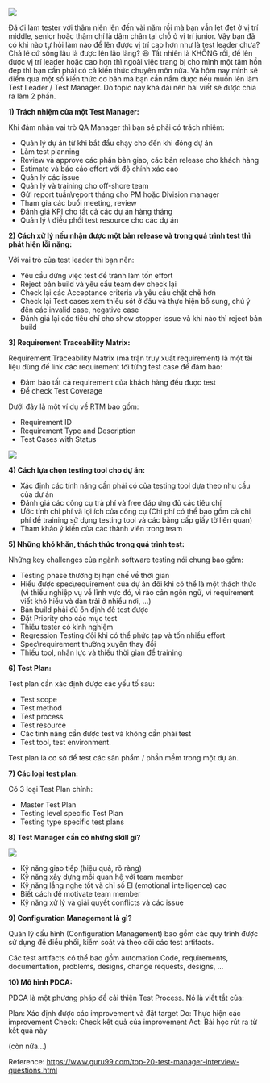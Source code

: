 ![](https://images.viblo.asia/9feecdfb-4442-49cd-b050-f77ff8b4ddbb.jpg)

Đã đi làm tester với thâm niên lên đến vài năm rồi mà bạn vẫn lẹt đẹt ở vị trí middle, senior hoặc thậm chí là dậm chân tại chỗ ở vị trí junior. Vậy bạn đã có khi nào tự hỏi làm nào để lên được vị trí cao hơn như là test leader chưa? Chả lẽ cứ sống lâu là được lên lão làng? :laughing: Tất nhiên là KHÔNG rồi, để lên được vị trí leader hoặc cao hơn thì ngoài việc trang bị cho mình một tâm hồn đẹp thì bạn cần phải có cả kiến thức chuyên môn nữa. Và hôm nay mình sẽ điểm qua một số kiến thức cơ bản mà bạn cần nắm được nếu muốn lên làm Test Leader / Test Manager. Do topic này khá dài nên bài viết sẽ được chia ra làm 2 phần.

**1) Trách nhiệm của một Test Manager:**

Khi đảm nhận vai trò QA Manager thì bạn sẽ phải có trách nhiệm:

* Quản lý dự án từ khi bắt đầu chạy cho đến khi đóng dự án
* Làm test planning
* Review và approve các phần bàn giao, các bản release cho khách hàng
* Estimate và báo cáo effort với độ chính xác cao
* Quản lý các issue
* Quản lý và training cho off-shore team
* Gửi report tuần\report tháng cho PM hoặc Division manager
* Tham gia các buổi meeting, review
* Đánh giá KPI cho tất cả các dự án hàng tháng
* Quản lý \ điều phối test resource cho các dự án

**2) Cách xử lý nếu nhận được một bản release và trong quá trình test thì phát hiện lỗi nặng:**

Với vai trò của test leader thì bạn nên:

* Yêu cầu dừng việc test để tránh làm tốn effort
* Reject bản build và yêu cầu team dev check lại
* Check lại các Acceptance criteria và yêu cầu chặt chẽ hơn
* Check lại Test cases xem thiếu sót ở đâu và thực hiện bổ sung, chú ý đến các invalid case, negative case
* Đánh giá lại các tiêu chí cho show stopper issue và khi nào thì reject bản build

**3) Requirement Traceability Matrix:**

Requirement Traceability Matrix (ma trận truy xuất requirement) là một tài liệu dùng để link các requirement tới từng test case để đảm bảo:

* Đảm bảo tất cả requirement của khách hàng đều được test
* Để check Test Coverage

Dưới đây là một ví dụ về RTM bao gồm:

* Requirement ID
* Requirement Type and Description
* Test Cases with Status

![](https://images.viblo.asia/d6f90af2-71e6-43ae-929e-080028ae6e7c.png)

**4) Cách lựa chọn testing tool cho dự án:**

* Xác định các tính năng cần phải có của testing tool dựa theo nhu cầu của dự án
* Đánh giá các công cụ trả phí và free đáp ứng đủ các tiêu chí
* Ước tính chi phí và lợi ích của công cụ (Chi phí có thể bao gồm cả chi phí để training sử dụng testing tool và các bằng cấp giấy tờ liên quan)
* Tham khảo ý kiến của các thành viên trong team

**5) Những khó khăn, thách thức trong quá trình test:**

Những key challenges của ngành software testing nói chung bao gồm:

* Testing phase thường bị hạn chế về thời gian
* Hiểu được spec\requirement của dự án đôi khi có thể là một thách thức (vì thiếu nghiệp vụ về lĩnh vực đó, vì rào cản ngôn ngữ, vì requirement viết khó hiểu và dàn trải ở nhiều nơi, ...)
* Bản build phải đủ ổn định để test được
* Đặt Priority cho các mục test
* Thiếu tester có kinh nghiệm
* Regression Testing đôi khi có thể phức tạp và tốn nhiều effort
* Spec\requirement thường xuyên thay đổi
* Thiếu tool, nhân lực và thiếu thời gian để training

**6) Test Plan:**

Test plan cần xác định được các yếu tố sau:

* Test scope
* Test method
* Test process
* Test resource
* Các tính năng cần được test và không cần phải test
* Test tool, test environment.

Test plan là cơ sở để test các sản phẩm / phần mềm trong một dự án.

**7) Các loại test plan:**

 Có 3 loại Test Plan chính:

* Master Test Plan
* Testing level specific Test Plan
* Testing type specific test plans

**8) Test Manager cần có những skill gì?**

![](https://images.viblo.asia/2d967f48-ee09-4695-a9a1-e158a8b2f941.jpg)

* Kỹ năng giao tiếp (hiệu quả, rõ ràng)
* Kỹ năng xây dựng mối quan hệ với team member
* Kỹ năng lắng nghe tốt và chỉ số EI (emotional intelligence) cao
* Biết cách để motivate team member
* Kỹ năng xử lý và giải quyết conflicts và các issue

**9) Configuration Management là gì?**

Quản lý cấu hình (Configuration Management) bao gồm các quy trình được sử dụng để điều phối, kiểm soát và theo dõi các test artifacts.

Các test artifacts có thể bao gồm automation Code, requirements, documentation, problems, designs, change requests, designs, ...

**10) Mô hình PDCA:**

PDCA là một phương pháp để cải thiện Test Process. Nó là viết tắt của:

Plan: Xác định được các improvement và đặt target
Do: Thực hiện các improvement
Check: Check kết quả của improvement
Act: Bài học rút ra từ kết quả này

(còn nữa...)

Reference:
https://www.guru99.com/top-20-test-manager-interview-questions.html